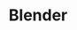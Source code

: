 ---
title: Blender
tags: ["featuredCategorie", "categorie"]
featuredImage: /assets/images/categories/blender-logo.png
description: The free an open-source 3D creation suite.
color: 313131
categorie: blender
---